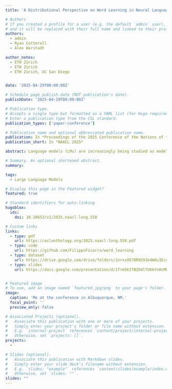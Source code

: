 ```yaml
---
title: 'A Distributional Perspective on Word Learning in Neural Language Models'

# Authors
# If you created a profile for a user (e.g. the default `admin` user), write the username (folder name) here
# and it will be replaced with their full name and linked to their profile.
authors:
  - admin
  - Ryan Cotterell
  - Alex Warstadt

author_notes:
  - ETH Zürich
  - ETH Zürich
  - ETH Zürich, UC San Diego


date: '2025-04-29T00:00:00Z'

# Schedule page publish date (NOT publication's date).
publishDate: '2025-04-29T00:00:00Z'

# Publication type.
# Accepts a single type but formatted as a YAML list (for Hugo requirements).
# Enter a publication type from the CSL standard.
publication_types: ['paper-conference']

# Publication name and optional abbreviated publication name.
publication: In *Proceedings of the 2025 Conference of the Nations of the Americas Chapter of the Association for Computational Linguistics*
publication_short: In *NAACL 2025*

abstract: Language models (LMs) are increasingly being studied as models of human language learners.Due to the nascency of the field, it is not well-established whether LMs exhibit similar learning dynamics to humans, and there are few direct comparisons between learning trajectories in humans and models.Word learning trajectories for children are relatively well-documented, and recent work has tried to extend these investigations to language models.However, there are no widely agreed-upon metrics for word learning in language models.We take a distributional approach to this problem, defining lexical knowledge in terms of properties of the learned distribution for a target word.We argue that distributional signatures studied in prior work fail to capture key distributional information. Thus, we propose an array of signatures that improve on earlier approaches by capturing knowledge of both where the target word can and cannot occur as well as gradient preferences about the word’s appropriateness.We obtain learning trajectories for a selection of small language models we train from scratch, study the relationship between different distributional signatures, compare how well they align with human word learning trajectories and interpretable lexical features, and address basic methodological questions about estimating these distributional signatures.Our metrics largely capture complementary information, suggesting that it is important not to rely on a single metric.However, across all metrics, language models’ learning trajectories fail to correlate with those of children.

# Summary. An optional shortened abstract.
summary: 

tags:
  - Large Language Models

# Display this page in the Featured widget?
featured: true

# Standard identifiers for auto-linking
hugoblox:
  ids:
    doi: 10.18653/v1/2025.naacl-long.558

# Custom links
links:
  - type: pdf
    url: https://aclanthology.org/2025.naacl-long.558.pdf
  - type: code
    url: https://github.com/FilippoFicarra/word_learning
  - type: dataset
    url: https://drive.google.com/drive/folders/1nrxxOX70R0S91b4Wdu3Ecd2Q1oOz0lKp
  - type: slides
    url: https://docs.google.com/presentation/d/1frm5kIfBZO4lTUKkYnHcMWG3jKndaDI5cMEBpSoAu6s/edit?usp=sharing


# Featured image
# To use, add an image named `featured.jpg/png` to your page's folder.
image:
  caption: 'Me at the conference in Albuquerque, NM.'
  focal_point: ''
  preview_only: false

# Associated Projects (optional).
#   Associate this publication with one or more of your projects.
#   Simply enter your project's folder or file name without extension.
#   E.g. `internal-project` references `content/project/internal-project/index.md`.
#   Otherwise, set `projects: []`.
projects:
  - 

# Slides (optional).
#   Associate this publication with Markdown slides.
#   Simply enter your slide deck's filename without extension.
#   E.g. `slides: "example"` references `content/slides/example/index.md`.
#   Otherwise, set `slides: ""`.
slides: ""
---
```



